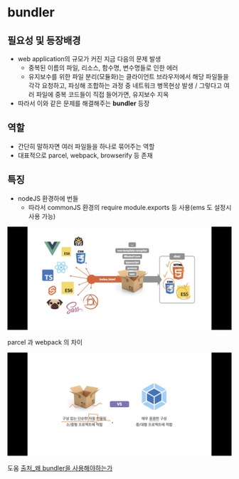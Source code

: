 # bundler

## 필요성 및 등장배경

- web application의 규모가 커진 지금 다음의 문제 발생
  - 중복된 이름의 파일, 리소스, 함수명, 변수명들로 인한 에러
  - 유지보수를 위한 파일 분리(모듈화)는 클라이언트 브라우저에서 해당 파일들을 각각 요청하고, 파싱해 조합하는 과정 중 네트워크 병목현상 발생 / 그렇다고 여러 파일에 중복 코드들이 직접 들어가면, 유지보수 지옥
- 따라서 이와 같은 문제를 해결해주는 **bundler** 등장

## 역할

- 간단히 말하자면 여러 파일들을 하나로 묶어주는 역할
- 대표적으로 parcel, webpack, browserify 등 존재



## 특징

- nodeJS 환경하에 번들
  - 따라서 commonJS 환경의 require module.exports 등 사용(ems 도 설정시 사용 가능)

![bundler_00](./images/IMG_8113.png)

parcel 과 webpack 의 차이

![parcelAndWebpack](./images/IMG_8114.png)

도움 [출처_왜 bundler을 사용해야하는가](https://velog.io/@eastshine94/Bundler-%EC%99%9C-Bundler%EC%9D%84-%EC%82%AC%EC%9A%A9%ED%95%B4%EC%95%BC%ED%95%98%EB%8A%94%EA%B0%80) 